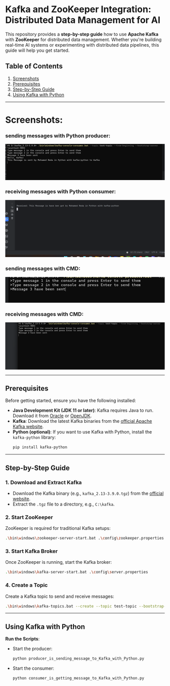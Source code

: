 # Kafka and ZooKeeper Integration: Distributed Data Management for AI

This repository provides a **step-by-step guide** how to use **Apache Kafka** with **ZooKeeper** for distributed data management. Whether you're building real-time AI systems or experimenting with distributed data pipelines, this guide will help you get started.

## Table of Contents

1. [Screenshots](#screenshots)
2. [Prerequisites](#prerequisites)
3. [Step-by-Step Guide](#step-by-step-guide)
4. [Using Kafka with Python](#using-kafka-with-python)

---

# Screenshots:

### sending messages with Python producer:

![img_2.png](images/img_2.png)

### receiving messages with Python consumer:

![img_3.png](images/img_3.png)

### sending messages with CMD:

![img_1.png](images/img_1.png)

### receiving messages with CMD:

![img.png](images/img.png)

---

## Prerequisites

Before getting started, ensure you have the following installed:

- **Java Development Kit (JDK 11 or later)**: Kafka requires Java to run. Download it from [Oracle](https://www.oracle.com/java/technologies/javase-downloads.html) or [OpenJDK](https://openjdk.org/).
- **Kafka**: Download the latest Kafka binaries from the [official Apache Kafka website](https://kafka.apache.org/downloads).
- **Python (optional)**: If you want to use Kafka with Python, install the `kafka-python` library:
  ```bash
  pip install kafka-python
  ```

---

## Step-by-Step Guide

### 1. Download and Extract Kafka

- Download the Kafka binary (e.g., `kafka_2.13-3.9.0.tgz`) from the [official website](https://kafka.apache.org/downloads).
- Extract the `.tgz` file to a directory, e.g., `C:\kafka`.

### 2. Start ZooKeeper

ZooKeeper is required for traditional Kafka setups:

```bash
.\bin\windows\zookeeper-server-start.bat .\config\zookeeper.properties
```

### 3. Start Kafka Broker

Once ZooKeeper is running, start the Kafka broker:

```bash
.\bin\windows\kafka-server-start.bat .\config\server.properties
```

### 4. Create a Topic

Create a Kafka topic to send and receive messages:

```bash
.\bin\windows\kafka-topics.bat --create --topic test-topic --bootstrap-server localhost:9092 --partitions 1 --replication-factor 1
```

---

## Using Kafka with Python

**Run the Scripts**:

- Start the producer:
  ```bash 
  python producer_is_sending_message_to_Kafka_with_Python.py
  ```
- Start the consumer:
  ```bash
  python consumer_is_getting_message_to_Kafka_with_Python.py
  ```
